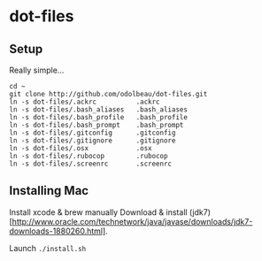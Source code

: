 # dot-files

## Setup

Really simple...

    cd ~
    git clone http://github.com/odolbeau/dot-files.git
    ln -s dot-files/.ackrc          .ackrc
    ln -s dot-files/.bash_aliases   .bash_aliases
    ln -s dot-files/.bash_profile   .bash_profile
    ln -s dot-files/.bash_prompt    .bash_prompt
    ln -s dot-files/.gitconfig      .gitconfig
    ln -s dot-files/.gitignore      .gitignore
    ln -s dot-files/.osx            .osx
    ln -s dot-files/.rubocop        .rubocop
    ln -s dot-files/.screenrc       .screenrc

## Installing Mac

Install xcode & brew manually
Download & install (jdk7)[http://www.oracle.com/technetwork/java/javase/downloads/jdk7-downloads-1880260.html].

Launch `./install.sh`
